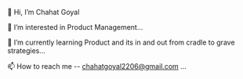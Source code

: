 👋 Hi, I’m Chahat Goyal

👀 I’m interested in Product Management...

🌱 I’m currently learning Product and its in and out from cradle to grave strategies...

📫 How to reach me -- chahatgoyal2206@gmail.com ...
